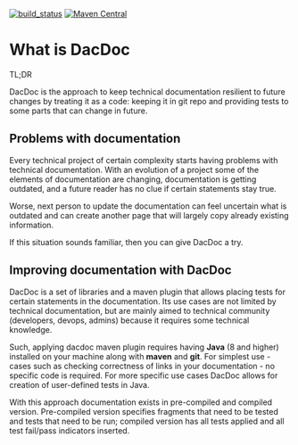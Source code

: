 [![build_status](https://travis-ci.org/flussig/dacdoc.svg?branch=master)](https://travis-ci.org/flussig/dacdoc) [![Maven Central](https://img.shields.io/maven-central/v/com.github.flussig/dacdoc-maven-plugin.svg?label=Maven%20Central)](https://search.maven.org/search?q=g:%22com.github.flussig%22%20AND%20a:%22dacdoc-maven-plugin%22)

# What is DacDoc
TL;DR 

DacDoc is the approach to keep technical documentation resilient to future changes by treating it as a code: keeping it in git repo and providing tests to some parts that can change in future.

## Problems with documentation
Every technical project of certain complexity starts having problems with technical documentation. 
With an evolution of a project some of the elements of documentation are changing, documentation is getting outdated, and a future reader has no clue if certain statements stay true.

Worse, next person to update the documentation can feel uncertain what is outdated and can create another page that will largely copy already existing information.

If this situation sounds familiar, then you can give DacDoc a try.

## Improving documentation with DacDoc
DacDoc is a set of libraries and a maven plugin that allows placing tests for certain statements in the documentation. 
Its use cases are not limited by technical documentation, but are mainly aimed to technical community (developers, devops, admins) because it requires some technical knowledge.

Such, applying dacdoc maven plugin requires having **Java** (8 and higher) installed on your machine along with **maven** and **git**. 
For simplest use - cases such as checking correctness of links in your documentation - no specific code is required. For more specific use cases DacDoc allows for creation of user-defined tests in Java.

With this approach documentation exists in pre-compiled and compiled version. Pre-compiled version specifies fragments that need to be tested and tests that need to be run; compiled version has all tests applied and all test fail/pass indicators inserted. 